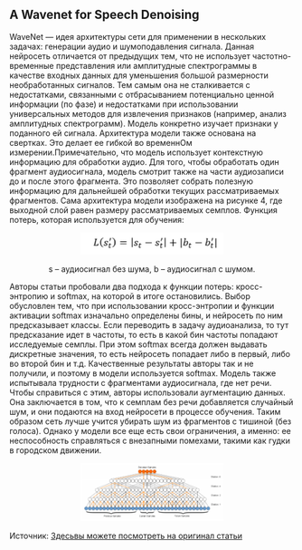## A Wavenet for Speech Denoising


<p>WaveNet —  идея архитектуры сети  для применении в нескольких задачах: генерации аудио и шумоподавления сигнала.
Данная нейросеть отличается от предыдущих тем, что не использует частотно-временные представления или амплитудные спектрограммы в качестве входных данных для уменьшения большой размерности необработанных сигналов. Тем самым она не сталкивается с недостатками, связанными с отбрасыванием потенциально ценной информации (по фазе) и недостатками при использовании универсальных методов для извлечения признаков (например, анализ амплитудных спектрограмм). Модель конкретно изучает признаки у поданного ей сигнала.
Архитектура модели также основана на свертках. Это делает ее гибкой во временнОм измерении.Примечательно, что модель использует контекстную информацию для обработки аудио. Для того, чтобы обработать один фрагмент аудиосигнала, модель смотрит также на части аудиозаписи до и после этого фрагмента. Это позволяет собрать полезную информацию для дальнейшей обработки текущих рассматриваемых фрагментов. Сама архитектура модели изображена на рисунке 4, где выходной слой равен размеру рассматриваемых семплов.
Функция потерь, которая используется для обучения:</p>
<p align='center'><img src='wavenet/formula.png' width="50%"></p>
<p align='center'>s – аудиосигнал без шума, b – аудиосигнал с шумом.</p>
<p>Авторы статьи пробовали два подхода к функции потерь: кросс-энтропию и softmax, на которой в итоге остановились. Выбор обусловлен тем, что при использовании кросс-энтропии и функции активации softmax изначально определены бины, и нейросеть по ним предсказывает классы. Если переводить в задачу аудиоанализа, то тут предсказание идет в частоты, то есть в какой бин частоты попадают исследуемые семплы. При этом softmax всегда должен выдавать дискретные значения, то есть нейросеть попадает либо в первый, либо во второй бин и т.д. Качественные результаты авторы так и не получили, и поэтому в модели используется softmax.
Модель также испытывала трудности с фрагментами аудиосигнала, где нет речи. Чтобы справиться с этим, авторы использовали аугментацию данных. Она заключается в том, что к семплам без речи добавляется случайный шум, и они подаются на вход нейросети в процессе обучения. Таким образом сеть лучше учится убирать шум из фрагментов с тишиной (без голоса). Однако у модели все еще есть свои ограничения, а именно: ее неспособность справляться с внезапными помехами, такими как гудки в городском движении.</p>
<p align='center'>
<img src ='wavenet/wavenet1.png' alt="Архитектура WaveNet" width="50%">
</p>
Источник: <a href='https://arxiv.org/pdf/1706.07162.pdf'>Здесьвы можете посмотреть на оригинал статьи</a>
